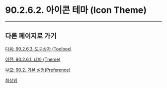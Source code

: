 # 90.2.6.2. 아이콘 테마 (Icon Theme)

***

## 다른 페이지로 가기

[다음: 90.2.6.3. 도구상자 (Toolbox)](./90-02-06-interfacex-03-toolbox.md)

[이전: 90.2.6.1. 테마 (Theme)](./90-02-06-interfacex-01-theme.md)

[부모: 90.2. 기본 설정(Preference)](./90-02-00-preference.md)

[최상위](./00-home.md)
